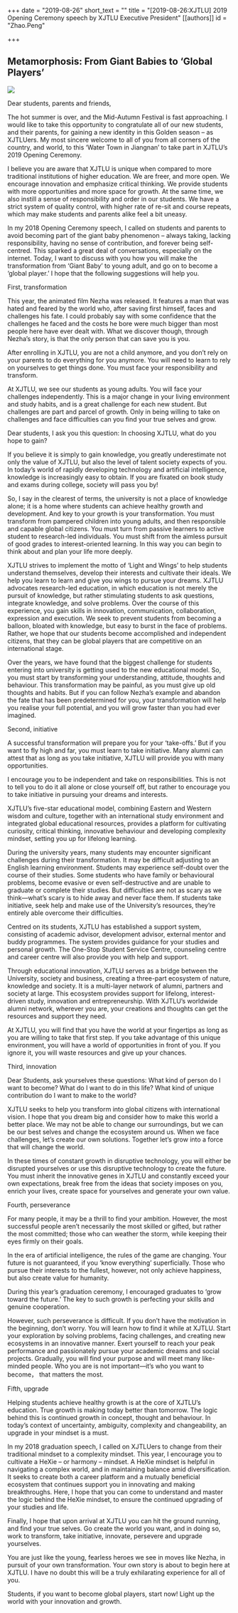 +++
date = "2019-08-26"
short_text = ""
title = "[2019-08-26:XJTLU] 2019 Opening Ceremony speech by XJTLU Executive President"
[[authors]]
    id = "Zhao.Peng"

+++

<h2>Metamorphosis: From Giant Babies to ‘Global Players’<br></h2><p><img src="https://www.xjtlu.edu.cn/en/assets/images/news/2019/08/2019opening-ceremony2.jpg"></p><p>Dear students, parents and friends,</p><p>The hot summer is over, and the Mid-Autumn Festival is fast approaching. I would like to take this opportunity to congratulate all of our new students, and their parents, for gaining a new identity in this Golden season – as XJTLUers. My most sincere welcome to all of you from all corners of the country, and world, to this ‘Water Town in Jiangnan’ to take part in XJTLU’s 2019 Opening Ceremony.</p><p>I believe you are aware that XJTLU is unique when compared to more traditional institutions of higher education. We are freer, and more open. We encourage innovation and emphasize critical thinking. We provide students with more opportunities and more space for growth. At the same time, we also instill a sense of responsibility and order in our students. We have a strict system of quality control, with higher rate of re-sit and course repeats, which may make students and parents alike feel a bit uneasy.</p><p>In my 2018 Opening Ceremony speech, I called on students and parents to avoid becoming part of the giant baby phenomenon – always taking, lacking responsibility, having no sense of contribution, and forever being self-centred. This sparked a great deal of conversations, especially on the internet. Today, I want to discuss with you how you will make the transformation from ‘Giant Baby’ to young adult, and go on to become a ‘global player.’ I hope that the following suggestions will help you.</p><p>First, transformation</p><p>This year, the animated film Nezha was released. It features a man that was hated and feared by the world who, after saving first himself, faces and challenges his fate. I could probably say with some confidence that the challenges he faced and the costs he bore were much bigger than most people here have ever dealt with. What we discover though, through Nezha’s story, is that the only person that can save you is you.</p><p>After enrolling in XJTLU, you are not a child anymore, and you don’t rely on your parents to do everything for you anymore. You will need to learn to rely on yourselves to get things done. You must face your responsibility and transform. </p><p>At XJTLU, we see our students as young adults. You will face your challenges independently. This is a major change in your living environment and study habits, and is a great challenge for each new student. But challenges are part and parcel of growth. Only in being willing to take on challenges and face difficulties can you find your true selves and grow.</p><p>Dear students, I ask you this question: In choosing XJTLU, what do you hope to gain?</p><p>If you believe it is simply to gain knowledge, you greatly underestimate not only the value of XJTLU, but also the level of talent society expects of you. In today’s world of rapidly developing technology and artificial intelligence, knowledge is increasingly easy to obtain. If you are fixated on book study and exams during college, society will pass you by!</p><p>So, I say in the clearest of terms, the university is not a place of knowledge alone; it is a home where students can achieve healthy growth and development. And key to your growth is your transformation. You must transform from pampered children into young adults, and then responsible and capable global citizens. You must turn from passive learners to active student to research-led individuals. You must shift from the aimless pursuit of good grades to interest-oriented learning. In this way you can begin to think about and plan your life more deeply. </p><p>XJTLU strives to implement the motto of ‘Light and Wings’ to help students understand themselves, develop their interests and cultivate their ideals. We help you learn to learn and give you wings to pursue your dreams. XJTLU advocates research-led education, in which education is not merely the pursuit of knowledge, but rather stimulating students to ask questions, integrate knowledge, and solve problems. Over the course of this experience, you gain skills in innovation, communication, collaboration, expression and execution. We seek to prevent students from becoming a balloon, bloated with knowledge, but easy to burst in the face of problems. Rather, we hope that our students become accomplished and independent citizens, that they can be global players that are competitive on an international stage.</p><p>Over the years, we have found that the biggest challenge for students entering into university is getting used to the new educational model. So, you must start by transforming your understanding, attitude, thoughts and behaviour. This transformation may be painful, as you must give up old thoughts and habits. But if you can follow Nezha’s example and abandon the fate that has been predetermined for you, your transformation will help you realise your full potential, and you will grow faster than you had ever imagined.</p><p>Second, initiative</p><p>A successful transformation will prepare you for your ‘take-offs.’ But if you want to fly high and far, you must learn to take initiative. Many alumni can attest that as long as you take initiative, XJTLU will provide you with many opportunities.</p><p>I encourage you to be independent and take on responsibilities. This is not to tell you to do it all alone or close yourself off, but rather to encourage you to take initiative in pursuing your dreams and interests. </p><p>XJTLU’s five-star educational model, combining Eastern and Western wisdom and culture, together with an international study environment and integrated global educational resources, provides a platform for cultivating curiosity, critical thinking, innovative behaviour and developing complexity mindset, setting you up for lifelong learning.</p><p>During the university years, many students may encounter significant challenges during their transformation. It may be difficult adjusting to an English learning environment. Students may experience self-doubt over the course of their studies. Some students who have family or behavioural problems, become evasive or even self-destructive and are unable to graduate or complete their studies. But difficulties are not as scary as we think—what’s scary is to hide away and never face them. If students take initiative, seek help and make use of the University’s resources, they’re entirely able overcome their difficulties.</p><p>Centred on its students, XJTLU has established a support system, consisting of academic advisor, development advisor, external mentor and buddy programmes. The system provides guidance for your studies and personal growth. The One-Stop Student Service Centre, counseling centre and career centre will also provide you with help and support.</p><p>Through educational innovation, XJTLU serves as a bridge between the University, society and business, creating a three-part ecosystem of nature, knowledge and society. It is a multi-layer network of alumni, partners and society at large. This ecosystem provides support for lifelong, interest-driven study, innovation and entrepreneurship. With XJTLU’s worldwide alumni network, wherever you are, your creations and thoughts can get the resources and support they need.</p><p>At XJTLU, you will find that you have the world at your fingertips as long as you are willing to take that first step. If you take advantage of this unique environment, you will have a world of opportunities in front of you. If you ignore it, you will waste resources and give up your chances.</p><p>Third, innovation</p><p>Dear Students, ask yourselves these questions: What kind of person do I want to become? What do I want to do in this life?  What kind of unique contribution do I want to make to the world?</p><p>XJTLU seeks to help you transform into global citizens with international vision. I hope that you dream big and consider how to make this world a better place. We may not be able to change our surroundings, but we can be our best selves and change the ecosystem around us. When we face challenges, let’s create our own solutions. Together let’s grow into a force that will change the world.</p><p>In these times of constant growth in disruptive technology, you will either be disrupted yourselves or use this disruptive technology to create the future. You must inherit the innovative genes in XJTLU and constantly exceed your own expectations, break free from the ideas that society imposes on you, enrich your lives, create space for yourselves and generate your own value.</p><p>Fourth, perseverance</p><p>For many people, it may be a thrill to find your ambition. However, the most successful people aren’t necessarily the most skilled or gifted, but rather the most committed; those who can weather the storm, while keeping their eyes firmly on their goals.</p><p>In the era of artificial intelligence, the rules of the game are changing. Your future is not guaranteed, if you ‘know everything’ superficially. Those who pursue their interests to the fullest, however, not only achieve happiness, but also create value for humanity.</p><p>During this year’s graduation ceremony, I encouraged graduates to ‘grow toward the future.’ The key to such growth is perfecting your skills and genuine cooperation.</p><p>However, such perseverance is difficult. If you don’t have the motivation in the beginning, don’t worry. You will learn how to find it while at XJTLU. Start your exploration by solving problems, facing challenges, and creating new ecosystems in an innovative manner. Exert yourself to reach your peak performance and passionately pursue your academic dreams and social projects. Gradually, you will find your purpose and will meet many like-minded people. Who you are is not important—it’s who you want to become， that matters the most. </p><p>Fifth, upgrade</p><p>Helping students achieve healthy growth is at the core of XJTLU’s education. True growth is making today better than tomorrow. The logic behind this is continued growth in concept, thought and behaviour. In today’s context of uncertainty, ambiguity, complexity and changeability, an upgrade in your mindset is a must.</p><p>In my 2018 graduation speech, I called on XJTLUers to change from their traditional mindset to a complexity mindset. This year, I encourage you to cultivate a HeXie – or harmony – mindset. A HeXie mindset is helpful in navigating a complex world, and in maintaining balance amid diversification. It seeks to create both a career platform and a mutually beneficial ecosystem that continues support you in innovating and making breakthroughs. Here, I hope that you can come to understand and master the logic behind the HeXie mindset, to ensure the continued upgrading of your studies and life. </p><p>Finally, I hope that upon arrival at XJTLU you can hit the ground running, and find your true selves. Go create the world you want, and in doing so, work to transform, take initiative, innovate, persevere and upgrade yourselves.</p><p>You are just like the young, fearless heroes we see in moves like Nezha, in pursuit of your own transformation. Your own story is about to begin here at XJTLU. I have no doubt this will be a truly exhilarating experience for all of you.</p><p>Students, if you want to become global players, start now! Light up the world with your innovation and growth.</p>			
